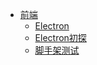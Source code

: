 - [前端](/)
	- [Electron](FE/Electron/)
	- [Electron初探](FE/Electron/Study.md)
	- [脚手架测试](FE/Electron/VueCli.md)